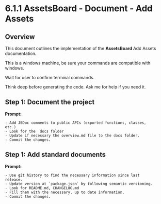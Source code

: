 # 6.1.1 AssetsBoard - Document -  Add Assets

## Overview

This document outlines the implementation of the **AssetsBoard** Add Assets documentation. 


This is a windows machine, be sure your commands are compatible with windows.

Wait for user to confirm terminal commands.

Think deep before generating the code. Ask me for help if you need it.



## Step 1: Document the project

**Prompt:**
```text
- Add JSDoc comments to public APIs (exported functions, classes, etc.)
- Look for the  docs folder 
- Update if necessary the overview.md file to the docs folder.
- Commit the changes.
```


## Step 1: Add standard documents

**Prompt:**
```text
- Use git history to find the necessary information since last release.
- Update version at `package.json` by following semantic versioning.
- Look for README.md, CHANGELOG.md
- Fill them with the necessary, up to date information.
- Commit the changes.
```




